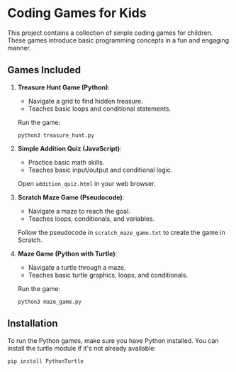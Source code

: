 # Coding Games for Kids

This project contains a collection of simple coding games for children. These games introduce basic programming concepts in a fun and engaging manner.

## Games Included

1. **Treasure Hunt Game (Python)**:
   - Navigate a grid to find hidden treasure.
   - Teaches basic loops and conditional statements.

   Run the game:
   ```
   python3 treasure_hunt.py
   ```

2. **Simple Addition Quiz (JavaScript)**:
   - Practice basic math skills.
   - Teaches basic input/output and conditional logic.

   Open `addition_quiz.html` in your web browser.

3. **Scratch Maze Game (Pseudocode)**:
   - Navigate a maze to reach the goal.
   - Teaches loops, conditionals, and variables.

   Follow the pseudocode in `scratch_maze_game.txt` to create the game in Scratch.

4. **Maze Game (Python with Turtle)**:
   - Navigate a turtle through a maze.
   - Teaches basic turtle graphics, loops, and conditionals.

   Run the game:
   ```
   python3 maze_game.py
   ```

## Installation

To run the Python games, make sure you have Python installed. You can install the turtle module if it's not already available:
```
pip install PythonTurtle
```
